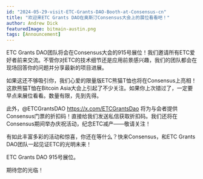 ```yaml
---
id: "2024-05-29-visit-ETC-Grants-DAO-Booth-at-Consensus-cn"
title: "欢迎来ETC Grants DAO在奥斯汀Consensus大会上的展位看看吧！"
author: Andrew Dick
featuredImage: bitmain-austin.png
tags: [Announcement]
---
```

ETC Grants DAO团队将会在Consensus大会的915号展位！我们邀请所有ETC爱好者前来交流。不管你对ETC的技术细节还是应用前景感兴趣，我们的团队都会在现场回答你的问题并分享最新的项目进展。

如果这还不够吸引你，我们心爱的限量版ETC熊猫T恤也将在Consensus上亮相！这款熊猫T恤在Bitcoin Asia大会上引起了不少关注。如果你上次错过了，一定要早点来展位看看。数量有限，先到先得。

此外，@ETCGrantsDAO https://x.com/ETCGrantsDao 将为与会者提供Consensus门票的折扣码！直接给我们发送私信获取折扣码。我们还将在Consensus期间举办庆祝活动，纪念ETC减产——敬请关注！

有如此丰富多彩的活动和惊喜，你还在等什么？快来Consensus，和ETC Grants DAO团队一起见证ETC的光明未来！

ETC Grants DAO 915号展位。

期待您的光临！


